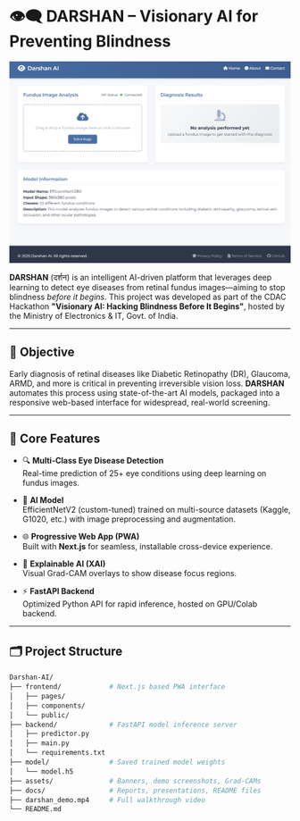 # 👁️‍🗨️ DARSHAN – Visionary AI for Preventing Blindness

![darshan-banner](darshan-banner.png)

**DARSHAN** (दर्शन) is an intelligent AI-driven platform that leverages deep learning to detect eye diseases from retinal fundus images—aiming to stop blindness *before it begins*. This project was developed as part of the CDAC Hackathon **"Visionary AI: Hacking Blindness Before It Begins"**, hosted by the Ministry of Electronics & IT, Govt. of India.

---

## 🚀 Objective

Early diagnosis of retinal diseases like Diabetic Retinopathy (DR), Glaucoma, ARMD, and more is critical in preventing irreversible vision loss. **DARSHAN** automates this process using state-of-the-art AI models, packaged into a responsive web-based interface for widespread, real-world screening.

---

## 🧠 Core Features

- 🔍 **Multi-Class Eye Disease Detection**  
  Real-time prediction of 25+ eye conditions using deep learning on fundus images.

- 🧪 **AI Model**  
  EfficientNetV2 (custom-tuned) trained on multi-source datasets (Kaggle, G1020, etc.) with image preprocessing and augmentation.

- 🌐 **Progressive Web App (PWA)**  
  Built with **Next.js** for seamless, installable cross-device experience.

- 🧬 **Explainable AI (XAI)**  
  Visual Grad-CAM overlays to show disease focus regions.

- ⚡ **FastAPI Backend**  
  Optimized Python API for rapid inference, hosted on GPU/Colab backend.

---

## 🗂️ Project Structure

```bash
Darshan-AI/
├── frontend/            # Next.js based PWA interface
│   ├── pages/
│   ├── components/
│   └── public/
├── backend/             # FastAPI model inference server
│   ├── predictor.py
│   ├── main.py
│   └── requirements.txt
├── model/               # Saved trained model weights
│   └── model.h5
├── assets/              # Banners, demo screenshots, Grad-CAMs
├── docs/                # Reports, presentations, README files
├── darshan_demo.mp4     # Full walkthrough video
└── README.md
